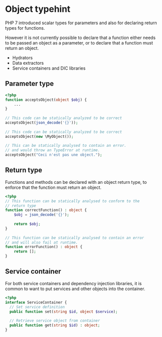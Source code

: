 # Object typehint

PHP 7 introduced scalar types for parameters and also for declaring return types for functions.

However it is not currently possible to declare that a function either needs to be passed an object as a parameter, or to declare that a function must return an object.

* Hydrators
* Data extractors
* Service containers and DIC libraries

## Parameter type

```php
<?php
function acceptsObject(object $obj) {
    ...
}
 
// This code can be statically analyzed to be correct
acceptsObject(json_decode('{}'));
 
// This code can be statically analyzed to be correct
acceptsObject(new \MyObject());
 
// This can be statically analysed to contain an error.
// and would throw an TypeError at runtime.
acceptsObject("Ceci n'est pas une object.");
```

## Return type

Functions and methods can be declared with an object return type, to enforce that the function must return an object.

```php
<?php
// This function can be statically analysed to conform to the
// return type
function correctFunction() : object {
    $obj = json_decode('{}');
 
    return $obj;
}
 
// This function can be statically analysed to contain an error
// and will also fail at runtime.
function errorFunction() : object {
    return [];
}
```

## Service container

For both service containers and dependency injection libraries, it is common to want to put services and other objects into the container.


```php
<?php
interface ServiceContainer {
  // Set service definition
  public function set(string $id, object $service);
 
  // Retrieve service object from container
  public function get(string $id) : object;
}
```

